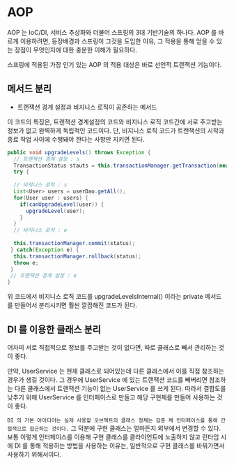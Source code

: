 # AOP

AOP 는 IoC/DI, 서비스 추상화와 더불어 스프링의 3대 기반기술의 하나다. AOP 를 바르게 이용하려면, 등장배경과 스프링이 그것을 도입한 이유, 그 적용을 통해 얻을 수 있는 장점이 무엇인지에 대한 충분한
이해가 필요하다.

스프링에 적용된 가장 인기 있는 AOP 의 적용 대상은 바로 선언적 트랜잭션 기능이다. 

## 메서드 분리

- 트랜잭션 경계 설정과 비지니스 로직이 공존하는 메서드

이 코드의 특징은, 트랜잭션 경계설정의 코드와 비지니스 로직 코드간에 서로 주고받는 정보가 없고 완벽하게 독립적인 코드이다. 단, 비지니스 로직 코드가 트랜잭션의 시작과 종료 작업 사이에 수행돼야 한다는
사항만 지키면 된다.

```java
public void upgradeLevels() throws Exception {
  // 트랜잭션 경계 설정 : s
  TransactionStatus stauts = this.transactionManager.getTransaction(new DefaultTransactionDefinition());
  try {
  
  // 비지니스 로직 : s
  List<User> users = userDao.getAll();
  for(User user : users) {
    if(canUpgradeLevel(user)) {
      upgradeLevel(user);
    }
  }
  // 비지니스 로직 : e
  
  this.transactionManager.commit(status);
 } catch(Exception e) {
  this.transactionManager.rollback(status);
  throw e;
 }
 // 트랜잭션 경계 설정 : e
}
```

위 코드에서 비지니스 로직 코드를 upgradeLevelsInternal() 이라는 private 메서드를 만들어서 분리시키면 훨씬 깔끔해진 코드가 된다.

## DI 를 이용한 클래스 분리

어차피 서로 직접적으로 정보를 주고받는 것이 없다면, 따로 클래스로 빼서 관리하는 것이 좋다.

만약, UserService 는 현재 클래스로 되어있는데 다른 클래스에서 이를 직접 참조하는 경우가 생길 것이다. 그 경우에 UserService 에 있는 트랜잭션 코드를 빼버리면 참조하는 다른 클래스에서
트랜잭션 기능이 없는 UserService 를 쓰게 된다. 따라서 결합도를 낮추기 위해 UserService 를 인터페이스로 만들고 해당 구현체를 만들어 사용하는 것이 좋다.

`DI 의 기본 아이디어는 실제 사용할 오브젝트의 클래스 정체는 감춘 채 인터페이스를 통해 간접적으로 접근하는 것이다.` 그 덕분에 구현 클래스는 얼마든지 외부에서 변경할 수 있다.
보통 이렇게 인터페이스를 이용해 구현 클래스를 클라이언트에 노출하지 않고 런타임 시에 DI 를 통해 적용하는 방법을 사용하는 이유는, 일반적으로 구현 클래스를 바꿔가면서 사용하기 위해서이다.
